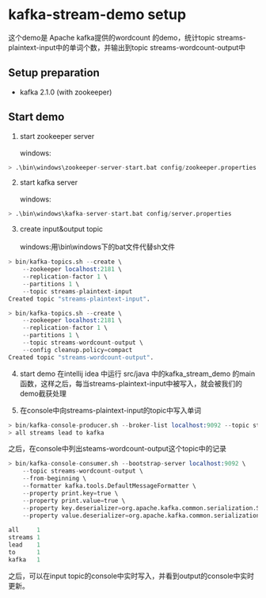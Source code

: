 # kafka-stream-demo setup
这个demo是 Apache kafka提供的wordcount 的demo，统计topic streams-plaintext-input中的单词个数，并输出到topic streams-wordcount-output中
## Setup preparation

* kafka 2.1.0 (with zookeeper)


## Start demo
1. start zookeeper server
</br></br>windows:
```s
> .\bin\windows\zookeeper-server-start.bat config/zookeeper.properties
```
2. start kafka server
</br></br>windows:
```s
> .\bin\windows\kafka-server-start.bat config/server.properties
```
3. create input&output topic
</br></br>windows:用\bin\windows下的bat文件代替sh文件
```s
> bin/kafka-topics.sh --create \
    --zookeeper localhost:2181 \
    --replication-factor 1 \
    --partitions 1 \
    --topic streams-plaintext-input
Created topic "streams-plaintext-input".
```
```s
> bin/kafka-topics.sh --create \
    --zookeeper localhost:2181 \
    --replication-factor 1 \
    --partitions 1 \
    --topic streams-wordcount-output \
    --config cleanup.policy=compact
Created topic "streams-wordcount-output".
```

4. start demo
在intellij idea 中运行 src/java 中的kafka_stream_demo 的main函数，这样之后，每当streams-plaintext-input中被写入，就会被我们的demo截获处理


5. 在console中向streams-plaintext-input的topic中写入单词

```s
> bin/kafka-console-producer.sh --broker-list localhost:9092 --topic streams-plaintext-input
> all streams lead to kafka
```
之后，在console中列出steams-wordcount-output这个topic中的记录
```s
> bin/kafka-console-consumer.sh --bootstrap-server localhost:9092 \
    --topic streams-wordcount-output \
    --from-beginning \
    --formatter kafka.tools.DefaultMessageFormatter \
    --property print.key=true \
    --property print.value=true \
    --property key.deserializer=org.apache.kafka.common.serialization.StringDeserializer \
    --property value.deserializer=org.apache.kafka.common.serialization.LongDeserializer
 
all     1
streams 1
lead    1
to      1
kafka   1
```

之后，可以在input topic的console中实时写入，并看到output的console中实时更新。
